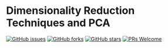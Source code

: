 # Dimensionality Reduction Techniques and PCA
[![GitHub issues](https://img.shields.io/github/issues/Develop-Packt/Dimensionality-Reduction-Techniques-and-PCA.svg)](https://github.com/Develop-Packt/Dimensionality-Reduction-Techniques-and-PCA/issues)
[![GitHub forks](https://img.shields.io/github/forks/Develop-Packt/Dimensionality-Reduction-Techniques-and-PCA.svg)](https://github.com/Dimensionality-Reduction-Techniques-and-PCA/network)
[![GitHub stars](https://img.shields.io/github/stars/Develop-Packt/Dimensionality-Reduction-Techniques-and-PCA.svg)](https://github.com/Develop-Packt/Dimensionality-Reduction-Techniques-and-PCA/stargazers)
[![PRs Welcome](https://img.shields.io/badge/PRs-welcome-brightgreen.svg)](https://github.com/Develop-Packt/Dimensionality-Reduction-Techniques-and-PCA/pulls)
